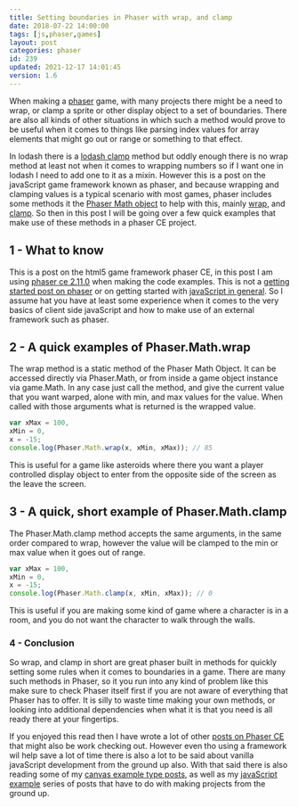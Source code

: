 ```yaml
---
title: Setting boundaries in Phaser with wrap, and clamp
date: 2018-07-22 14:00:00
tags: [js,phaser,games]
layout: post
categories: phaser
id: 239
updated: 2021-12-17 14:01:45
version: 1.6
---
```


When making a [phaser](http://phaser.io) game, with many projects there might be a need to wrap, or clamp a sprite or other display object to a set of boundaries. There are also all kinds of other situations in which such a method would prove to be useful when it comes to things like parsing index values for array elements that might go out or range or something to that effect. 

In lodash there is a [lodash clamp](/2021/12/17/lodash_clamp/) method but oddly enough there is no wrap method at least not when it comes to wrapping numbers so if I want one in lodash I need to add one to it as a mixin. However this is a post on the javaScript game framework known as phaser, and because wrapping and clamping values is a typical scenario with most games, phaser includes some methods it the [Phaser Math object](https://phaser.io/docs/2.6.2/Phaser.Math.html) to help with this, mainly [wrap](https://phaser.io/docs/2.6.2/Phaser.Math.html#wrap), and [clamp](https://phaser.io/docs/2.6.2/Phaser.Math.html#clamp). So then in this post I will be going over a few quick examples that make use of these methods in a phaser CE project.

<!-- more -->

## 1 - What to know

This is a post on the html5 game framework phaser CE, in this post I am using [phaser ce 2.11.0](https://github.com/photonstorm/phaser-ce/tree/v2.11.0) when making the code examples. This is not a [getting started post on phaser](/2017/10/04/phaser-getting-started/) or on getting started with [javaScript in general](/2018/11/27/js-getting-started/). So I assume hat you have at least some experience when it comes to the very basics of client side javaScript and how to make use of an external framework such as phaser.

## 2 - A quick examples of Phaser.Math.wrap

The wrap method is a static method of the Phaser Math Object. It can be accessed directly via Phaser.Math, or from inside a game object instance via game.Math. In any case just call the method, and give the current value that you want warped, alone with min, and max values for the value. When called with those arguments what is returned is the wrapped value.

```js
var xMax = 100,
xMin = 0,
x = -15;
console.log(Phaser.Math.wrap(x, xMin, xMax)); // 85
```

This is useful for a game like asteroids where there you want a player controlled display object to enter from the opposite side of the screen as the leave the screen.

## 3 - A quick, short example of Phaser.Math.clamp

The Phaser.Math.clamp method accepts the same arguments, in the same order compared to wrap, however the value will be clamped to the min or max value when it goes out of range.

```js
var xMax = 100,
xMin = 0,
x = -15;
console.log(Phaser.Math.clamp(x, xMin, xMax)); // 0
```

This is useful if you are making some kind of game where a character is in a room, and you do not want the character to walk through the walls.

### 4 - Conclusion

So wrap, and clamp in short are great phaser built in methods for quickly setting some rules when it comes to boundaries in a game. There are many such methods in Phaser, so it you run into any kind of problem like this make sure to check Phaser itself first if you are not aware of everything that Phaser has to offer. It is silly to waste time making your own methods, or looking into additional dependencies when what it is that you need is all ready there at your fingertips. 

If you enjoyed this read then I have wrote a lot of other [posts on Phaser CE](/categories/phaser) that might also be work checking out. However even tho using a framework wil help save a lot of time there is also a lot to be said about vanilla javaScript development from the ground up also. With that said there is also reading some of my [canvas example type posts](/2020/03/23/canvas-example/), as well as my [javaScript example](/2021/04/02/js-javascript-example/) series of posts that have to do with making projects from the ground up.

